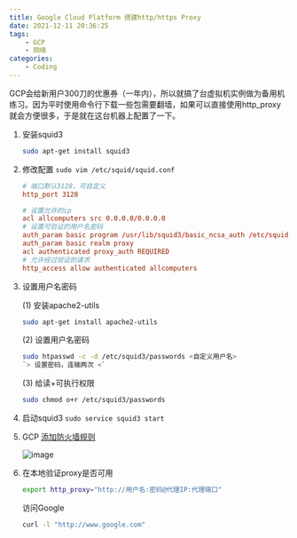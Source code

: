 ```yaml
---
title: Google Cloud Platform 搭建http/https Proxy
date: 2021-12-11 20:36:25
tags:
    - GCP
    - 网络
categories:
    - Coding
---
```


GCP会给新用户300刀的优惠券（一年内），所以就搞了台虚拟机实例做为备用机练习。因为平时使用命令行下载一些包需要翻墙，如果可以直接使用http_proxy就会方便很多，于是就在这台机器上配置了一下。

<!-- more -->

1. 安装squid3

    ```bash
    sudo apt-get install squid3
    ```

2. 修改配置 `sudo vim /etc/squid/squid.conf`

    ```conf
    # 端口默认3128，可自定义
    http_port 3128 

    # 设置允许的ip
    acl allcomputers src 0.0.0.0/0.0.0.0
    # 设置可验证的用户名密码
    auth_param basic program /usr/lib/squid3/basic_ncsa_auth /etc/squid/passwords
    auth_param basic realm proxy
    acl authenticated proxy_auth REQUIRED
    # 允许经过验证的请求
    http_access allow authenticated allcomputers
    ```

3. 设置用户名密码

    (1) 安装apache2-utils

    ```bash
    sudo apt-get install apache2-utils
    ```

    (2) 设置用户名密码

    ```bash
    sudo htpasswd -c -d /etc/squid3/passwords <自定义用户名>
    `> 设置密码，连输两次 <`
    ```

    (3) 给读+可执行权限

    ```bash
    sudo chmod o+r /etc/squid3/passwords
    ```

4. 启动squid3 `sudo service squid3 start`

5. GCP [添加防火墙规则](https://console.cloud.google.com/networking/firewalls/list?project=planar-airship-286116)

    ![image](https://dony-1257037510.cos.ap-chengdu.myqcloud.com/markdown/ipproxyfirewall.png)

6. 在本地验证proxy是否可用

    ```bash
    export http_proxy="http://用户名:密码@代理IP:代理端口"
    ```

    访问Google

    ```bash
    curl -l "http://www.google.com"
    ```
